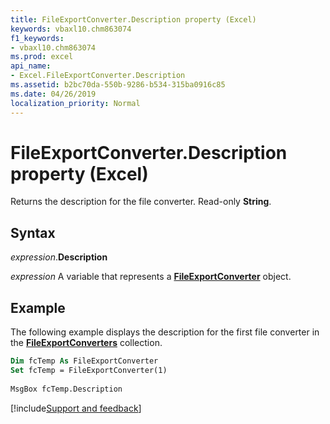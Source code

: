 ```yaml
---
title: FileExportConverter.Description property (Excel)
keywords: vbaxl10.chm863074
f1_keywords:
- vbaxl10.chm863074
ms.prod: excel
api_name:
- Excel.FileExportConverter.Description
ms.assetid: b2bc70da-550b-9286-b534-315ba0916c85
ms.date: 04/26/2019
localization_priority: Normal
---
```



# FileExportConverter.Description property (Excel)

Returns the description for the file converter. Read-only **String**.


## Syntax

_expression_.**Description**

_expression_ A variable that represents a **[FileExportConverter](Excel.FileExportConverter.md)** object.


## Example

The following example displays the description for the first file converter in the **[FileExportConverters](Excel.FileExportConverters.md)** collection.

```vb
Dim fcTemp As FileExportConverter 
Set fcTemp = FileExportConverter(1) 
 
MsgBox fcTemp.Description
```



[!include[Support and feedback](~/includes/feedback-boilerplate.md)]
